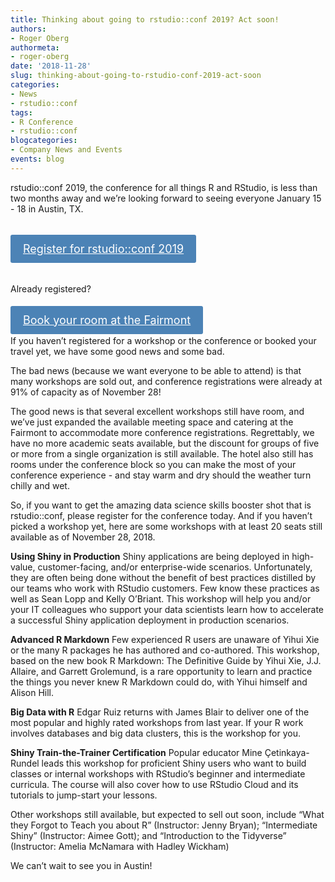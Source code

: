 ```yaml
---
title: Thinking about going to rstudio::conf 2019? Act soon!
authors:
- Roger Oberg
authormeta: 
- roger-oberg
date: '2018-11-28'
slug: thinking-about-going-to-rstudio-conf-2019-act-soon
categories:
- News
- rstudio::conf
tags:
- R Conference
- rstudio::conf
blogcategories:
- Company News and Events
events: blog
---
```


rstudio::conf 2019, the conference for all things R and RStudio, is less than two months away and we’re looking forward to seeing everyone January 15 - 18 in Austin, TX.

<br>

<a href="https://rstd.io/conf" button type="button"  style= "padding: 12px 20px; border: none; font-size: 18px; border-radius: 3px; cursor: pointer; background-color: #4c83b6; color: #fff; box-shadow: 0, 1px, 3px, 0px, rgba(0,0,0,0.10);">Register for rstudio::conf 2019</a>

<br>

Already registered?

<br>
<a href="https://book.passkey.com/go/rstudio2019" button type="button"  style= "padding: 12px 20px; border: none; font-size: 18px; border-radius: 3px; cursor: pointer; background-color: #4c83b6; color: #fff; box-shadow: 0, 1px, 3px, 0px, rgba(0,0,0,0.10);">Book your room at the Fairmont</a>

<br>

If you haven’t registered for a workshop or the conference or booked your travel yet, we have some good news and some bad.

The bad news (because we want everyone to be able to attend) is that many workshops are sold out, and conference registrations were already at 91% of capacity as of November 28!

The good news is that several excellent workshops still have room, and we’ve just expanded the available meeting space and catering at the Fairmont to accommodate more conference registrations. Regrettably, we have no more academic seats available, but the discount for groups of five or more from a single organization is still available. The hotel also still has rooms under the conference block so you can make the most of your conference experience - and stay warm and dry should the weather turn chilly and wet.

So, if you want to get the amazing data science skills booster shot that is rstudio::conf, please register for the conference today. And if you haven’t picked a workshop yet, here are some workshops with at least 20 seats still available as of November 28, 2018.

**Using Shiny in Production**
Shiny applications are being deployed in high-value, customer-facing, and/or enterprise-wide scenarios. Unfortunately, they are often being done without the benefit of best practices distilled by our teams who work with RStudio customers. Few know these practices as well as Sean Lopp and Kelly O’Briant. This workshop will help you and/or your IT colleagues who support your data scientists learn how to accelerate a successful Shiny application deployment in production scenarios.

**Advanced R Markdown**
Few experienced R users are unaware of Yihui Xie or the many R packages he has authored and co-authored. This workshop, based on the new book R Markdown: The Definitive Guide by Yihui Xie, J.J. Allaire, and Garrett Grolemund, is a rare opportunity to learn and practice the things you never knew R Markdown could do, with Yihui himself and Alison Hill.

**Big Data with R**
Edgar Ruiz returns with James Blair to deliver one of the most popular and highly rated workshops from last year. If your R work involves databases and big data clusters, this is the workshop for you.

**Shiny Train-the-Trainer Certification**
Popular educator Mine Çetinkaya-Rundel leads this workshop for proficient Shiny users who want to build classes or internal workshops with RStudio’s beginner and intermediate curricula. The course will also cover how to use RStudio Cloud and its tutorials to jump-start your lessons.

Other workshops still available, but expected to sell out soon, include “What they Forgot to Teach you about R” (Instructor: Jenny Bryan); “Intermediate Shiny” (Instructor: Aimee Gott); and “Introduction to the Tidyverse” (Instructor: Amelia McNamara with Hadley Wickham)

We can’t wait to see you in Austin!


